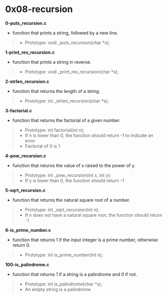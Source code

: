 # 0x08-recursion

**0-puts_recursion.c**
* function that prints a string, followed by a new line.

> * Prototype: void _puts_recursion(char *s);

**1-print_rev_recursion.c**
* function that prints a string in reverse.

> * Prototype: void _print_rev_recursion(char *s);

**2-strlen_recursion.c**
* function that returns the length of a string.

> * Prototype: int _strlen_recursion(char *s);

**3-factorial.c**
* function that returns the factorial of a given number.

> * Prototype: int factorial(int n);
> * If n is lower than 0, the function should return -1 to indicate an error
> * Factorial of 0 is 1

**4-pow_recursion.c**
* function that returns the value of x raised to the power of y.

> * Prototype: int _pow_recursion(int x, int y);
> * If y is lower than 0, the function should return -1

**5-sqrt_recursion.c**
* function that returns the natural square root of a number.

> * Prototype: int _sqrt_recursion(int n);
> * If n does not have a natural square root, the function should return -1

**6-is_prime_number.c**
* function that returns 1 if the input integer is a prime number, otherwise return 0.

> * Prototype: int is_prime_number(int n);

**100-is_palindrome.c**
* function that returns 1 if a string is a palindrome and 0 if not.

> * Prototype: int is_palindrome(char *s);
> * An empty string is a palindrome 
